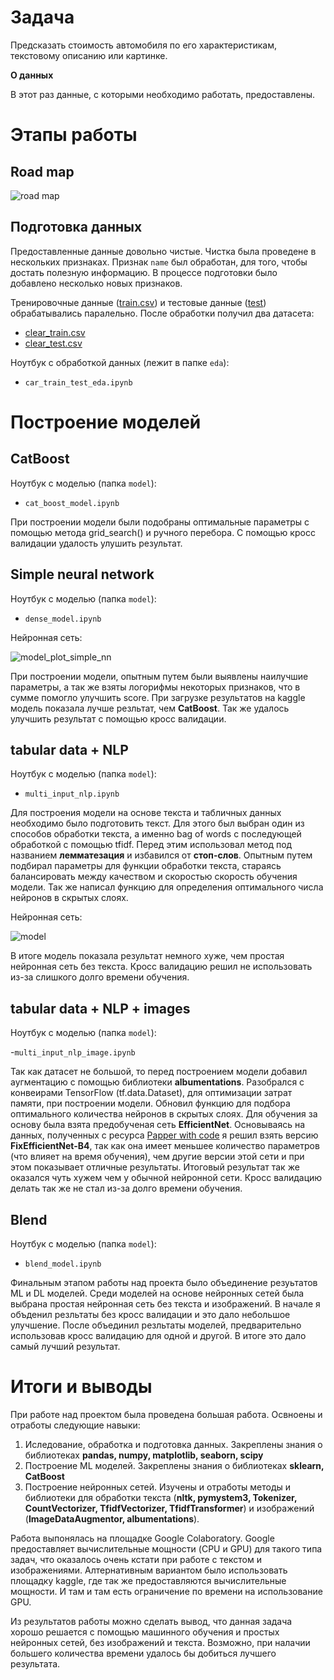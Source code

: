 # Задача

Предсказать стоимость автомобиля по его характеристикам, текстовому описанию или картинке. 

**О данных**

В этот раз данные, с которыми необходимо работать, предоставлены.

# Этапы работы

## Road map

![road map](GitHub_image/road_map.png)

## Подготовка данных

Предоставленные данные довольно чистые. Чистка была проведене в нескольких признаках. Признак `name` был обработан, для того, чтобы достать полезную информацию. В процессе подготовки было добавлено несколько новых признаков.

Тренировочные данные ([train.csv](https://drive.google.com/file/d/1CgUxQlOUFZ7J60Hnxoe7fTlFRz8NgDn6/view?usp=sharing)) и тестовые данные ([test](https://drive.google.com/file/d/10t7GPHwaHqK1bf0Zu4I2wZHK_47afL0c/view?usp=sharing)) обрабатывались паралельно. После обработки получил два датасета:

- [clear_train.csv](https://drive.google.com/file/d/1-3kiZxEddvuNFoRTfMA6cA8bu7LjP2b3/view?usp=sharing)
- [clear_test.csv](https://drive.google.com/file/d/1-0yG59TcpJoDSeOclid1z-nc1Fh3yud2/view?usp=sharing)

Ноутбук с обработкой данных (лежит в папке `eda`):

- `car_train_test_eda.ipynb`

# Построение моделей

## CatBoost

Ноутбук с моделью (папка `model`):

- `cat_boost_model.ipynb`

При построении модели были подобраны оптимальные параметры с помощью метода grid_search() и ручного перебора. С помощью кросс валидации удалость улушить результат.

## Simple neural network

Ноутбук с моделью (папка `model`):

- `dense_model.ipynb`

Нейронная сеть:

![model_plot_simple_nn](GitHub_image/model_plot_simple_nn.png)

При построении модели, опытным путем были выявлены наилучшие параметры, а так же взяты логорифмы некоторых признаков, что в сумме помогло улучшить score. При загрузке результатов на kaggle модель показала лучше резльтат, чем **CatBoost**. Так же удалось улучшить результат с помощью кросс валидации.

## tabular data + NLP

Ноутбук с моделью (папка `model`):

- `multi_input_nlp.ipynb`

Для построения модели на основе текста и табличных данных необходимо было подготовить текст. Для этого был выбран один из способов обработки текста, а именно bag of words с последующей обработкой с помощью tfidf. Перед этим использовал метод под названием **лемматезация** и избавился от **стоп-слов**. Опытным путем подбирал параметры для функции обработки текста, стараясь балансировать между качеством и скоростью скорость обучения модели. Так же написал функцию для определения оптимального числа нейронов в скрытых слоях.

Нейронная сеть:

![model](GitHub_image/model_plot.png)

В итоге модель показала результат немного хуже, чем простая нейронная сеть без текста. Кросс валидацию решил не использовать из-за слишкого долго времени обучения.

## tabular data + NLP + images

Ноутбук с моделью (папка `model`):

-`multi_input_nlp_image.ipynb`

Так как датасет не большой, то перед построением модели добавил аугментацию c помощью библиотеки **albumentations**. Разобрался с конвеирами TensorFlow (tf.data.Dataset), для оптимизации затрат памяти, при построении модели. Обновил функцию для подбора оптимального количества нейронов в скрытых слоях. Для обучения за основу была взята предобученая сеть **EfficientNet**. Основываясь на данных, полученных с ресурса [Papper with code](https://paperswithcode.com/sota/image-classification-on-imagenet) я решил взять версию **FixEfficientNet-B4**, так как она имеет меньшее количество параметров (что влияет на время обучения), чем другие версии этой сети и при этом показывает отличные результаты. Итоговый результат так же оказался чуть хужем чем у обычной нейронной сети. Кросс валидацию делать так же не стал из-за долго времени обучения.

## Blend

Ноутбук с моделью (папка `model`):

- `blend_model.ipynb`

Финальным этапом работы над проекта было объединение резуьтатов ML и DL моделей. Среди моделей на основе нейронных сетей была выбрана простая нейронная сеть без текста и изображений. В начале я объденил резльтаты без кросс валидации и это дало небольшое улучшение. После объединил резльтаты моделей, предварительно использовав кросс валидацию для одной и другой. В итоге это дало самый лучший результат.

# Итоги и выводы

При работе над проектом была проведена большая работа. Освноены и отработы следующие навыки:

1. Иследование, обработка и подготовка данных. Закреплены знания о библиотеках **pandas, numpy, matplotlib, seaborn, scipy**
2. Построение ML моделей. Закреплены знания о библиотеках **sklearn, CatBoost**
3. Построение нейронных сетей. Изучены и отработы методы и библиотеки для обработки текста (**nltk, pymystem3, Tokenizer, CountVectorizer, TfidfVectorizer, TfidfTransformer**) и изображений (**ImageDataAugmentor, albumentations**).

Работа выпонялась на площадке Google Colaboratory. Google предоставляет вычислительные мощности (CPU и GPU) для такого типа задач, что оказалось очень кстати при работе с текстом и изображениями. Алтернативным вариантом было использовать площадку kaggle, где так же предоставляются вычислительные мощности. И там и там есть ограничение по времени на использование GPU.

Из результатов работы можно сделать вывод, что данная задача хорошо решается с помощью машинного обучения и простых нейронных сетей, без изображений и текста. Возможно, при налачии большего количества времени удалось бы добиться лучшего результата.
